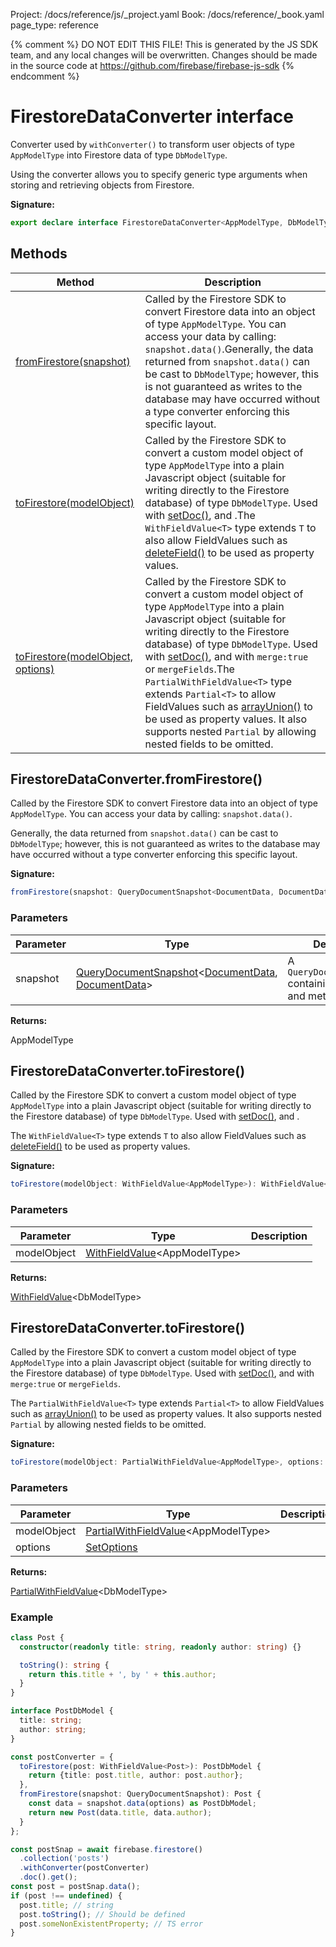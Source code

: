 Project: /docs/reference/js/_project.yaml
Book: /docs/reference/_book.yaml
page_type: reference

{% comment %}
DO NOT EDIT THIS FILE!
This is generated by the JS SDK team, and any local changes will be
overwritten. Changes should be made in the source code at
https://github.com/firebase/firebase-js-sdk
{% endcomment %}

# FirestoreDataConverter interface
Converter used by `withConverter()` to transform user objects of type `AppModelType` into Firestore data of type `DbModelType`<!-- -->.

Using the converter allows you to specify generic type arguments when storing and retrieving objects from Firestore.

<b>Signature:</b>

```typescript
export declare interface FirestoreDataConverter<AppModelType, DbModelType extends DocumentData = DocumentData> 
```

## Methods

|  Method | Description |
|  --- | --- |
|  [fromFirestore(snapshot)](./firestore_lite.firestoredataconverter.md#firestoredataconverterfromfirestore) | Called by the Firestore SDK to convert Firestore data into an object of type <code>AppModelType</code>. You can access your data by calling: <code>snapshot.data()</code>.<!-- -->Generally, the data returned from <code>snapshot.data()</code> can be cast to <code>DbModelType</code>; however, this is not guaranteed as writes to the database may have occurred without a type converter enforcing this specific layout. |
|  [toFirestore(modelObject)](./firestore_lite.firestoredataconverter.md#firestoredataconvertertofirestore) | Called by the Firestore SDK to convert a custom model object of type <code>AppModelType</code> into a plain Javascript object (suitable for writing directly to the Firestore database) of type <code>DbModelType</code>. Used with [setDoc()](./firestore_lite.md#setdoc)<!-- -->,  and .<!-- -->The <code>WithFieldValue&lt;T&gt;</code> type extends <code>T</code> to also allow FieldValues such as [deleteField()](./firestore_.md#deletefield) to be used as property values. |
|  [toFirestore(modelObject, options)](./firestore_lite.firestoredataconverter.md#firestoredataconvertertofirestore) | Called by the Firestore SDK to convert a custom model object of type <code>AppModelType</code> into a plain Javascript object (suitable for writing directly to the Firestore database) of type <code>DbModelType</code>. Used with [setDoc()](./firestore_lite.md#setdoc)<!-- -->,  and  with <code>merge:true</code> or <code>mergeFields</code>.<!-- -->The <code>PartialWithFieldValue&lt;T&gt;</code> type extends <code>Partial&lt;T&gt;</code> to allow FieldValues such as [arrayUnion()](./firestore_.md#arrayunion) to be used as property values. It also supports nested <code>Partial</code> by allowing nested fields to be omitted. |

## FirestoreDataConverter.fromFirestore()

Called by the Firestore SDK to convert Firestore data into an object of type `AppModelType`<!-- -->. You can access your data by calling: `snapshot.data()`<!-- -->.

Generally, the data returned from `snapshot.data()` can be cast to `DbModelType`<!-- -->; however, this is not guaranteed as writes to the database may have occurred without a type converter enforcing this specific layout.

<b>Signature:</b>

```typescript
fromFirestore(snapshot: QueryDocumentSnapshot<DocumentData, DocumentData>): AppModelType;
```

### Parameters

|  Parameter | Type | Description |
|  --- | --- | --- |
|  snapshot | [QueryDocumentSnapshot](./firestore_lite.querydocumentsnapshot.md#querydocumentsnapshot_class)<!-- -->&lt;[DocumentData](./firestore_lite.documentdata.md#documentdata_interface)<!-- -->, [DocumentData](./firestore_lite.documentdata.md#documentdata_interface)<!-- -->&gt; | A <code>QueryDocumentSnapshot</code> containing your data and metadata. |

<b>Returns:</b>

AppModelType

## FirestoreDataConverter.toFirestore()

Called by the Firestore SDK to convert a custom model object of type `AppModelType` into a plain Javascript object (suitable for writing directly to the Firestore database) of type `DbModelType`<!-- -->. Used with [setDoc()](./firestore_lite.md#setdoc)<!-- -->,  and .

The `WithFieldValue<T>` type extends `T` to also allow FieldValues such as [deleteField()](./firestore_.md#deletefield) to be used as property values.

<b>Signature:</b>

```typescript
toFirestore(modelObject: WithFieldValue<AppModelType>): WithFieldValue<DbModelType>;
```

### Parameters

|  Parameter | Type | Description |
|  --- | --- | --- |
|  modelObject | [WithFieldValue](./firestore_lite.md#withfieldvalue)<!-- -->&lt;AppModelType&gt; |  |

<b>Returns:</b>

[WithFieldValue](./firestore_lite.md#withfieldvalue)<!-- -->&lt;DbModelType&gt;

## FirestoreDataConverter.toFirestore()

Called by the Firestore SDK to convert a custom model object of type `AppModelType` into a plain Javascript object (suitable for writing directly to the Firestore database) of type `DbModelType`<!-- -->. Used with [setDoc()](./firestore_lite.md#setdoc)<!-- -->,  and  with `merge:true` or `mergeFields`<!-- -->.

The `PartialWithFieldValue<T>` type extends `Partial<T>` to allow FieldValues such as [arrayUnion()](./firestore_.md#arrayunion) to be used as property values. It also supports nested `Partial` by allowing nested fields to be omitted.

<b>Signature:</b>

```typescript
toFirestore(modelObject: PartialWithFieldValue<AppModelType>, options: SetOptions): PartialWithFieldValue<DbModelType>;
```

### Parameters

|  Parameter | Type | Description |
|  --- | --- | --- |
|  modelObject | [PartialWithFieldValue](./firestore_lite.md#partialwithfieldvalue)<!-- -->&lt;AppModelType&gt; |  |
|  options | [SetOptions](./firestore_lite.md#setoptions) |  |

<b>Returns:</b>

[PartialWithFieldValue](./firestore_lite.md#partialwithfieldvalue)<!-- -->&lt;DbModelType&gt;

### Example


```typescript
class Post {
  constructor(readonly title: string, readonly author: string) {}

  toString(): string {
    return this.title + ', by ' + this.author;
  }
}

interface PostDbModel {
  title: string;
  author: string;
}

const postConverter = {
  toFirestore(post: WithFieldValue<Post>): PostDbModel {
    return {title: post.title, author: post.author};
  },
  fromFirestore(snapshot: QueryDocumentSnapshot): Post {
    const data = snapshot.data(options) as PostDbModel;
    return new Post(data.title, data.author);
  }
};

const postSnap = await firebase.firestore()
  .collection('posts')
  .withConverter(postConverter)
  .doc().get();
const post = postSnap.data();
if (post !== undefined) {
  post.title; // string
  post.toString(); // Should be defined
  post.someNonExistentProperty; // TS error
}

```

